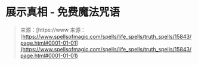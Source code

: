 <!--yml

分类：未分类

日期：2024-06-12 18:55:32

-->

# 展示真相 - 免费魔法咒语

> 来源：[https://www   来源：[https://www.spellsofmagic.com/spells/life_spells/truth_spells/15843/page.html#0001-01-01](https://www.spellsofmagic.com/spells/life_spells/truth_spells/15843/page.html#0001-01-01)
